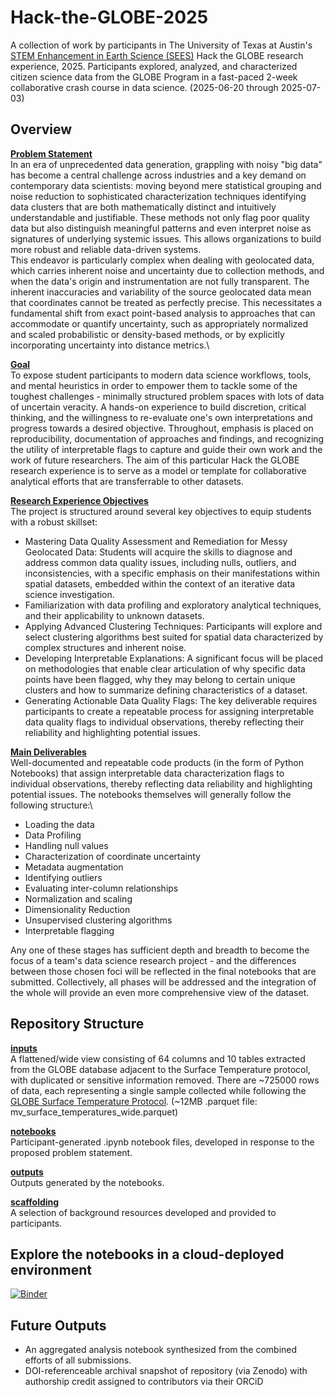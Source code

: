 # Hack-the-GLOBE-2025
A collection of work by participants in The University of Texas at Austin's [STEM Enhancement in Earth Science (SEES)](https://www.csr.utexas.edu/education-outreach/high-school-internships/sees/) Hack the GLOBE research experience, 2025. Participants explored, analyzed, and characterized citizen science data from the GLOBE Program in a fast-paced 2-week collaborative crash course in data science. (2025-06-20 through 2025-07-03)

## Overview

**<ins>Problem Statement</ins>**\
In an era of unprecedented data generation, grappling with noisy "big data" has become a central challenge across industries and a key demand on contemporary data scientists: moving beyond mere statistical grouping and noise reduction to sophisticated characterization techniques identifying data clusters that are both mathematically distinct and intuitively understandable and justifiable. These methods not only flag poor quality data but also distinguish meaningful patterns and even interpret noise as signatures of underlying systemic issues. This allows organizations to build more robust and reliable data-driven systems.\
This endeavor is particularly complex when dealing with geolocated data, which carries inherent noise and uncertainty due to collection methods, and when the data's origin and instrumentation are not fully transparent. The inherent inaccuracies and variability of the source geolocated data mean that coordinates cannot be treated as perfectly precise. This necessitates a fundamental shift from exact point-based analysis to approaches that can accommodate or quantify uncertainty, such as appropriately normalized and scaled probabilistic or density-based methods, or by explicitly incorporating uncertainty into distance metrics.\

**<ins>Goal</ins>**\
To expose student participants to modern data science workflows, tools, and mental heuristics in order to empower them to tackle some of the toughest challenges - minimally structured problem spaces with lots of data of uncertain veracity. A hands-on experience to build discretion, critical thinking, and the willingness to re-evaluate one's own interpretations and progress towards a desired objective. Throughout, emphasis is placed on reproducibility, documentation of approaches and findings, and recognizing the utility of interpretable flags to capture and guide their own work and the work of future researchers. The aim of this particular Hack the GLOBE research experience is to serve as a model or template for collaborative analytical efforts that are transferrable to other datasets.

**<ins>Research Experience Objectives</ins>**\
The project is structured around several key objectives to equip students with a robust skillset:

- Mastering Data Quality Assessment and Remediation for Messy Geolocated Data: Students will acquire the skills to diagnose and address common data quality issues, including nulls, outliers, and inconsistencies, with a specific emphasis on their manifestations within spatial datasets, embedded within the context of an iterative data science investigation.
- Familiarization with data profiling and exploratory analytical techniques, and their applicability to unknown datasets.
- Applying Advanced Clustering Techniques: Participants will explore and select clustering algorithms best suited for spatial data characterized by complex structures and inherent noise.
- Developing Interpretable Explanations: A significant focus will be placed on methodologies that enable clear articulation of why specific data points have been flagged, why they may belong to certain unique clusters and how to summarize defining characteristics of a dataset.
- Generating Actionable Data Quality Flags: The key deliverable requires participants to create a repeatable process for assigning interpretable data quality flags to individual observations, thereby reflecting their reliability and highlighting potential issues.

**<ins>Main Deliverables</ins>**\
Well-documented and repeatable code products (in the form of Python Notebooks) that assign interpretable data characterization flags to individual observations, thereby reflecting data reliability and highlighting potential issues. The notebooks themselves will generally follow the following structure:\
- Loading the data
- Data Profiling
- Handling null values
- Characterization of coordinate uncertainty
- Metadata augmentation
- Identifying outliers
- Evaluating inter-column relationships
- Normalization and scaling
- Dimensionality Reduction
- Unsupervised clustering algorithms
- Interpretable flagging

Any one of these stages has sufficient depth and breadth to become the focus of a team's data science research project - and the differences between those chosen foci will be reflected in the final notebooks that are submitted. Collectively, all phases will be addressed and the integration of the whole will provide an even more comprehensive view of the dataset.

## Repository Structure

**<ins>inputs</ins>**\
A flattened/wide view consisting of 64 columns and 10 tables extracted from the GLOBE database adjacent to the Surface Temperature protocol, with duplicated or sensitive information removed. There are ~725000 rows of data, each representing a single sample collected while following the [GLOBE Surface Temperature Protocol](https://www.globe.gov/web/atmosphere/protocols/surface-temperature). (~12MB .parquet file: mv_surface_temperatures_wide.parquet)

**<ins>notebooks</ins>**\
Participant-generated .ipynb notebook files, developed in response to the proposed problem statement.

**<ins>outputs</ins>**\
Outputs generated by the notebooks.

**<ins>scaffolding</ins>**\
A selection of background resources developed and provided to participants.

## Explore the notebooks in a cloud-deployed environment
[![Binder](https://mybinder.org/badge_logo.svg)](https://mybinder.org/v2/gh/IGES-Geospatial/Hack-the-GLOBE-2025/main)

## Future Outputs
- An aggregated analysis notebook synthesized from the combined efforts of all submissions.
- DOI-referenceable archival snapshot of repository (via Zenodo) with authorship credit assigned to contributors via their ORCiD
